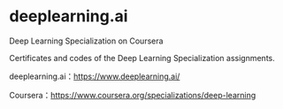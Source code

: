 # deeplearning.ai
Deep Learning Specialization on Coursera

Certificates and codes of the Deep Learning Specialization assignments.

deeplearning.ai：https://www.deeplearning.ai/

Coursera：https://www.coursera.org/specializations/deep-learning
